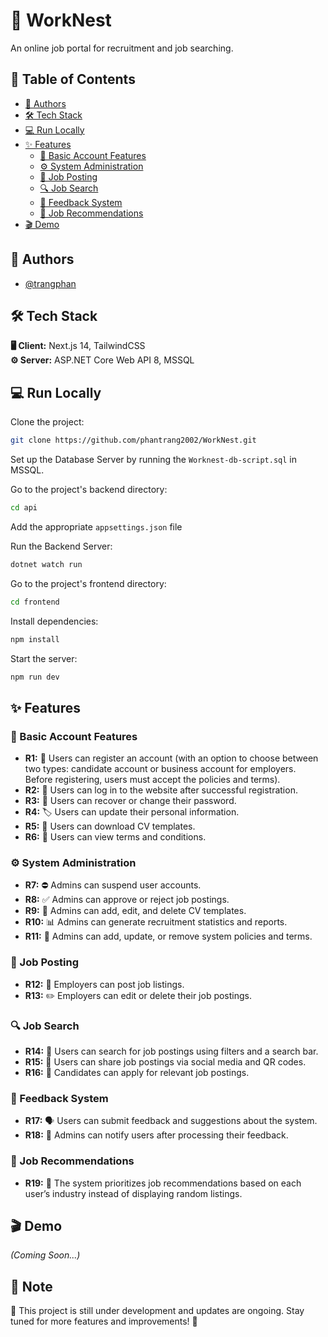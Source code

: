 # 🚀 WorkNest  

An online job portal for recruitment and job searching.  

## 📌 Table of Contents  
- [👥 Authors](#-authors)  
- [🛠 Tech Stack](#-tech-stack)  
- [💻 Run Locally](#-run-locally)  
- [✨ Features](#-features)  
  - [👤 Basic Account Features](#-basic-account-features)  
  - [⚙️ System Administration](#-system-administration)  
  - [📢 Job Posting](#-job-posting)  
  - [🔍 Job Search](#-job-search)  
  - [📩 Feedback System](#-feedback-system)  
  - [🎯 Job Recommendations](#-job-recommendations)  
- [🎬 Demo](#-demo)  

## 👥 Authors  
- [@trangphan](https://www.linkedin.com/in/trang-phan-35b823156/)  

## 🛠 Tech Stack  
**🖥 Client:** Next.js 14, TailwindCSS  
**⚙️ Server:** ASP.NET Core Web API 8, MSSQL  

## 💻 Run Locally  

Clone the project:  

```bash
git clone https://github.com/phantrang2002/WorkNest.git
```

Set up the Database Server by running the `Worknest-db-script.sql` in MSSQL.  

Go to the project's backend directory:  

```bash
cd api
```

Add the appropriate `appsettings.json` file

Run the Backend Server:  

```bash
dotnet watch run
```

Go to the project's frontend directory:  

```bash
cd frontend
```

Install dependencies:  

```bash
npm install
```

Start the server:  

```bash
npm run dev
```

## ✨ Features  

### 👤 Basic Account Features  
- **R1:** 📝 Users can register an account (with an option to choose between two types: candidate account or business account for employers. Before registering, users must accept the policies and terms).  
- **R2:** 🔑 Users can log in to the website after successful registration.  
- **R3:** 🔄 Users can recover or change their password.  
- **R4:** 🏷 Users can update their personal information.  
- **R5:** 📄 Users can download CV templates.  
- **R6:** 📜 Users can view terms and conditions.  

### ⚙️ System Administration  
- **R7:** ⛔ Admins can suspend user accounts.  
- **R8:** ✅ Admins can approve or reject job postings.  
- **R9:** 📝 Admins can add, edit, and delete CV templates.  
- **R10:** 📊 Admins can generate recruitment statistics and reports.  
- **R11:** 📃 Admins can add, update, or remove system policies and terms.  

### 📢 Job Posting  
- **R12:** 📌 Employers can post job listings.  
- **R13:** ✏️ Employers can edit or delete their job postings.  

### 🔍 Job Search  
- **R14:** 🔎 Users can search for job postings using filters and a search bar.  
- **R15:** 🔗 Users can share job postings via social media and QR codes.  
- **R16:** 📨 Candidates can apply for relevant job postings.  

### 📩 Feedback System  
- **R17:** 🗣 Users can submit feedback and suggestions about the system.  
- **R18:** 📢 Admins can notify users after processing their feedback.  

### 🎯 Job Recommendations  
- **R19:** 📌 The system prioritizes job recommendations based on each user’s industry instead of displaying random listings.  

## 🎬 Demo  
_(Coming Soon...)_

## 📢 Note  
🚧 This project is still under development and updates are ongoing. Stay tuned for more features and improvements! 🚀

